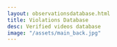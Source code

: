 ```yaml
---
layout: observationsdatabase.html
title: Violations Database
desc: Verified videos database
image: "/assets/main_back.jpg"
---
```

